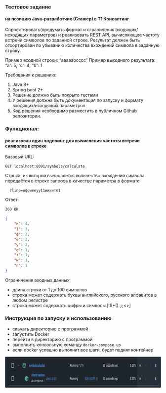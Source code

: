 ### Тестовое задание 
#### на позицию Java-разработчик (Стажер) в Т1 Консалтинг

Спроектировать(продумать формат и ограничения входящих/исходящих параметров) и реализовать REST API, вычисляющее частоту встречи символов по заданной строке. Результат должен быть отсортирован по убыванию количества вхождений символа в заданную строку.

Пример входной строки: “aaaaabcccc”
Пример выходного результата: “a”: 5, “c”: 4, “b”: 1

Требования к решению:
1) Java 8+
2) Spring boot 2+
3) Решение должно быть покрыто тестами
4) У решения должна быть документация по запуску и формату
   входящих/исходящих параметров
5) Код решения необходимо разместить в публичном Github репозитории.


### Функционал: 
#### реализован один эндпоинт для вычисления частоты встречи символов в строке 

Базовый URL:
```uri
GET localhost:8091/symbols/calculate 
```
Строка, из которой вычисляется количество вхождений символа передаётся в строке запроса в качестве параметра в формате 
```uri
  ?line=ффqweeyy11иииитп1
  ```
Ответ:
```http
200 OK
```
```json
{
    "и": 4,
    "1": 3,
    "ф": 2,
    "e": 2,
    "y": 2,
    "q": 1,
    "т": 1,
    "w": 1,
    "п": 1
}
```
Ограничения входных данных:
* длина строки от 1 до 100 символов
* строка может содержать буквы английского, русского алфавитов в любом регистре
* строка может содержать цифры и символы [!$*().,:;<>]

### Инструкция по запуску и использованию
* скачать директорию с программой
* запустить Docker
* перейти в директорию с программой
* выполнить консольную команду ``` docker-compose up ```
* если docker успешно выполнит все шаги, будет поднят контейнер
<p>
<img src="docker-img.png" width="800" height="100"/>
</p>